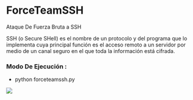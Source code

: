 # ForceTeamSSH
Ataque De Fuerza Bruta a SSH

SSH (o Secure SHell) es el nombre de un protocolo y del programa que lo implementa cuya principal función es el acceso remoto a un servidor por medio de un canal seguro en el que toda la información está cifrada. 

<h3> Modo De Ejecución : </h3>

* python forceteamssh.py

<img src="https://github.com/error404-notfound/ForceTeamSSH/blob/master/forceteamssh.jpg">

